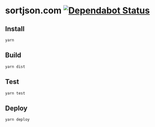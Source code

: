 # sortjson.com [![Dependabot Status](https://api.dependabot.com/badges/status?host=github&repo=ffflorian/sortjson.com)](https://dependabot.com)

## Install

```
yarn
```

## Build

```
yarn dist
```

## Test

```
yarn test
```

## Deploy

```
yarn deploy
```
